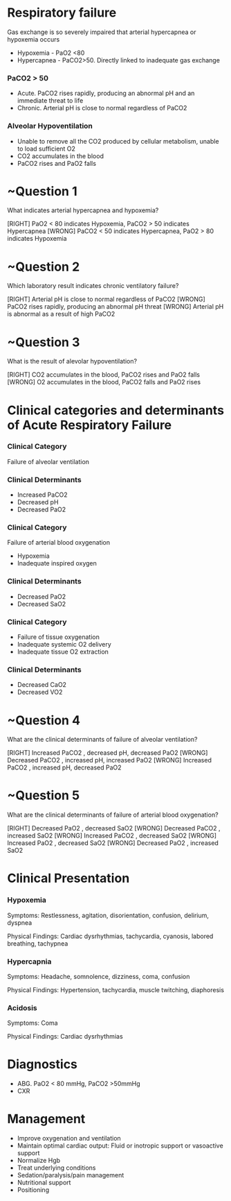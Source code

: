 # Respiratory failure 

Gas exchange is so severely impaired that arterial hypercapnea or hypoxemia occurs
* Hypoxemia - PaO2 <80
* Hypercapnea - PaCO2>50. Directly linked to inadequate gas exchange

### PaCO2 > 50
* Acute. PaCO2 rises rapidly, producing an abnormal pH and an immediate threat to life 
* Chronic. Arterial pH is close to normal regardless of PaCO2

### Alveolar Hypoventilation
* Unable to remove all the CO2 produced by cellular metabolism, unable to load sufficient O2
* CO2 accumulates in the blood
* PaCO2 rises and PaO2 falls

# ~Question 1
What indicates arterial hypercapnea and hypoxemia?

[RIGHT] PaO2 < 80 indicates Hypoxemia, PaCO2 > 50 indicates Hypercapnea
[WRONG] PaCO2 < 50 indicates Hypercapnea, PaO2 > 80 indicates Hypoxemia

# ~Question 2
Which laboratory result indicates chronic ventilatory failure?

[RIGHT] Arterial pH is close to normal regardless of PaCO2
[WRONG] PaCO2 rises rapidly, producing an abnormal pH threat
[WRONG] Arterial pH is abnormal as a result of high PaCO2

# ~Question 3
What is the result of alevolar hypoventilation? 

[RIGHT] CO2 accumulates in the blood, PaCO2 rises and PaO2 falls
[WRONG] O2 accumulates in the blood, PaCO2 falls and PaO2 rises

# Clinical categories and determinants of Acute Respiratory Failure

### Clinical Category 
Failure of alveolar ventilation

### Clinical Determinants
*  Increased PaCO2
*  Decreased pH
*  Decreased PaO2

### Clinical Category 
Failure of arterial blood oxygenation
* Hypoxemia
* Inadequate inspired oxygen

### Clinical Determinants
* Decreased PaO2
* Decreased SaO2

### Clinical Category
* Failure of tissue oxygenation
* Inadequate systemic O2 delivery
* Inadequate tissue O2 extraction

### Clinical Determinants
* Decreased CaO2
* Decreased VO2

# ~Question 4
What are the clinical determinants of failure of alveolar ventilation?

[RIGHT] Increased PaCO2 , decreased pH, decreased PaO2
[WRONG] Decreased PaCO2 , increased pH, increased PaO2
[WRONG] Increased PaCO2 , increased pH, decreased PaO2

# ~Question 5
What are the clinical determinants of failure of arterial blood oxygenation?

[RIGHT]  Decreased PaO2 , decreased SaO2
[WRONG]  Decreased PaCO2 , increased SaO2
[WRONG]  Increased PaCO2 , decreased SaO2
[WRONG]  Increased PaO2 , decreased SaO2
[WRONG]  Decreased PaO2 , increased SaO2

# Clinical Presentation

### Hypoxemia
Symptoms: Restlessness, agitation, disorientation, confusion, delirium, dyspnea

Physical Findings: Cardiac dysrhythmias, tachycardia, cyanosis, labored breathing, tachypnea

### Hypercapnia
Symptoms: Headache, somnolence, dizziness, coma, confusion

Physical Findings: Hypertension, tachycardia, muscle twitching, diaphoresis

### Acidosis
Symptoms: Coma

Physical Findings: Cardiac dysrhythmias

# Diagnostics
* ABG. PaO2 < 80 mmHg, PaCO2 >50mmHg
* CXR

# Management 
* Improve oxygenation and ventilation
* Maintain optimal cardiac output: Fluid or inotropic support or vasoactive support
* Normalize Hgb
* Treat underlying conditions
* Sedation/paralysis/pain management
* Nutritional support
* Positioning
